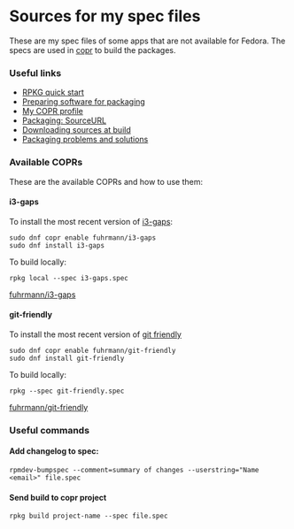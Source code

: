 # Sources for my spec files

These are my spec files of some apps that are not available for Fedora. The specs are used in [copr](https://copr.fedorainfracloud.org/coprs/fuhrmann) to build the packages.

### Useful links

* [RPKG quick start](https://docs.pagure.org/rpkg-util/quick_start.html#new-project)
* [Preparing software for packaging](https://rpm-packaging-guide.github.io/#preparing-software-for-packaging)
* [My COPR profile](https://copr.fedorainfracloud.org/coprs/fuhrmann)
* [Packaging: SourceURL](https://fedoraproject.org/wiki/Packaging:SourceURL)
* [Downloading sources at build](https://stackoverflow.com/questions/33177450/how-do-i-get-rpmbuild-to-download-all-of-the-sources-for-a-particular-spec)
* [Packaging problems and solutions](https://wiki.mageia.org/en/Packaging_problems_and_solutions)


### Available COPRs

These are the available COPRs and how to use them:

#### i3-gaps

To install the most recent version of [i3-gaps](https://github.com/Airblader/i3):

```
sudo dnf copr enable fuhrmann/i3-gaps
sudo dnf install i3-gaps
```

To build locally:

`rpkg local --spec i3-gaps.spec`

[fuhrmann/i3-gaps](https://copr.fedorainfracloud.org/coprs/fuhrmann/i3-gaps)

#### git-friendly

To install the most recent version of [git friendly](https://github.com/git-friendly/git-friendly)

```
sudo dnf copr enable fuhrmann/git-friendly
sudo dnf install git-friendly
```

To build locally:

`rpkg --spec git-friendly.spec`

[fuhrmann/git-friendly](https://copr.fedorainfracloud.org/coprs/fuhrmann/git-friendly)


### Useful commands

#### Add changelog to spec:

`rpmdev-bumpspec --comment=summary of changes --userstring="Name <email>" file.spec`

#### Send build to copr project
`rpkg build project-name --spec file.spec`
